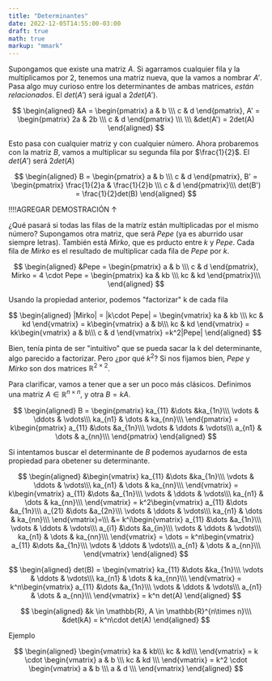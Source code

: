 ```yaml
---
title: "Determinantes"
date: 2022-12-05T14:55:00-03:00
draft: true
math: true
markup: "mmark"
---
```


Supongamos que existe una matriz $A$. Si agarramos cualquier fila y la
multiplicamos por 2, tenemos una matriz nueva, que la vamos a nombrar $A'$. Pasa
algo muy curioso entre los determinantes de ambas matrices, *están
relacionados*. El $det(A')$ será igual a $2det(A')$.

$$
\begin{aligned}
&A = \begin{pmatrix}
    a & b \\\
    c & d 
\end{pmatrix},
A' = \begin{pmatrix}
    2a & 2b \\\
    c & d 
\end{pmatrix}
\\\
\\\
&det(A') = 2det(A)
\end{aligned}
$$

Esto pasa con cualquier matriz y con cualquier número. Ahora probaremos con la
matriz $B$, vamos a multiplicar su segunda fila por $\frac{1}{2}$. El $det(A')$
será $2det(A)$

$$
\begin{aligned}
B = \begin{pmatrix}
    a & b \\\
    c & d 
\end{pmatrix},
B' = \begin{pmatrix}
    \frac{1}{2}a & \frac{1}{2}b \\\
    c & d 
\end{pmatrix}\\\
det(B') = \frac{1}{2}det(B)
\end{aligned}
$$

!!!!AGREGAR DEMOSTRACIÓN $\uparrow$

¿Qué pasará si todas las filas de la matríz están multiplicadas por el mismo
número? Supongamos otra matriz, que será $Pepe$ (ya es aburrido usar siempre
letras). También está $Mirko$, que es prducto entre $k$ y $Pepe$. Cada fila de
$Mirko$ es el resultado de multiplicar cada fila de $Pepe$ por $k$.


$$
\begin{aligned}
&Pepe = \begin{pmatrix}
    a & b \\\
    c & d 
\end{pmatrix},
Mirko = 4 \cdot Pepe = \begin{pmatrix}
    ka & kb \\\
    kc & kd 
\end{pmatrix}\\\
\end{aligned}
$$

Usando la propiedad anterior, podemos "factorizar" k de cada fila

$$
\begin{aligned}
|Mirko| = |k\cdot Pepe| =
\begin{vmatrix}
    ka & kb \\\
    kc & kd 
\end{vmatrix}
= k\begin{vmatrix}
    a & b\\\
    kc & kd 
\end{vmatrix}
= kk\begin{vmatrix}
    a & b\\\
    c & d 
\end{vmatrix}
=k^2|Pepe|
\end{aligned}
$$

Bien, tenía pinta de ser "intuitivo" que se pueda sacar la k del determinante, algo parecido a factorizar. Pero ¿por qué $k^2$? Si nos fijamos bien, $Pepe$ y $Mirko$ son dos matrices $\mathbb{R}^{2 \times 2}$.

Para clarificar, vamos a tener que a ser un poco más clásicos. Definimos una
matriz $A \in \mathbb{R}^{n \times n}$, y otra $B = kA$. 

$$
\begin{aligned}
    B = \begin{pmatrix}
        ka_{11} &\dots &ka_{1n}\\\
        \vdots & \ddots & \vdots\\\
        ka_{n1} & \dots & ka_{nn}\\\
    \end{pmatrix}
    = k\begin{pmatrix}
        a_{11} &\dots &a_{1n}\\\
        \vdots & \ddots & \vdots\\\
        a_{n1} & \dots & a_{nn}\\\
    \end{pmatrix}
\end{aligned} $$ 

Si intentamos buscar el determinante de $B$ podemos ayudarnos
de esta propiedad para obetener su determinante. 

$$ \begin{aligned}
&\begin{vmatrix} ka_{11} &\dots &ka_{1n}\\\
        \vdots & \ddots & \vdots\\\
        ka_{n1} & \dots & ka_{nn}\\\
    \end{vmatrix}
    = 
    k\begin{vmatrix}
        a_{11} &\dots &a_{1n}\\\
        \vdots & \ddots & \vdots\\\
        ka_{n1} & \dots & ka_{nn}\\\
    \end{vmatrix}
    = 
    k^2\begin{vmatrix}
        a_{11} &\dots &a_{1n}\\\
        a_{21} &\dots &a_{2n}\\\
        \vdots & \ddots & \vdots\\\
        ka_{n1} & \dots & ka_{nn}\\\
    \end{vmatrix}=\\\
    &=
    k^i\begin{vmatrix}
        a_{11} &\dots &a_{1n}\\\
        \vdots & \ddots & \vdots\\\
        a_{i1} &\dots &a_{in}\\\
        \vdots & \ddots & \vdots\\\
        ka_{n1} & \dots & ka_{nn}\\\
    \end{vmatrix}
    = \dots =
    k^n\begin{vmatrix}
        a_{11} &\dots &a_{1n}\\\
        \vdots & \ddots & \vdots\\\
        a_{n1} & \dots & a_{nn}\\\
    \end{vmatrix}
\end{aligned}
$$

$$
\begin{aligned}
    det(B) = \begin{vmatrix}
        ka_{11} &\dots &ka_{1n}\\\
        \vdots & \ddots & \vdots\\\
        ka_{n1} & \dots & ka_{nn}\\\
    \end{vmatrix}
    =
    k^n\begin{vmatrix}
        a_{11} &\dots &a_{1n}\\\
        \vdots & \ddots & \vdots\\\
        a_{n1} & \dots & a_{nn}\\\
    \end{vmatrix}
    =
    k^n det(A)
\end{aligned}
$$

$$
\begin{aligned}
    &k \in \mathbb{R}, A \in \mathbb{R}^{n\times n}\\\
    &det(kA) = k^n\cdot det(A)
\end{aligned}
$$

Ejemplo

$$
\begin{aligned}
    \begin{vmatrix}
        ka & kb\\\
        kc & kd\\\
    \end{vmatrix}
    = 
    k \cdot \begin{vmatrix}
       a & b \\\
       kc & kd \\\
    \end{vmatrix}
    =
    k^2 \cdot \begin{vmatrix}
       a & b \\\
       a & d \\\
    \end{vmatrix}
\end{aligned}
$$
